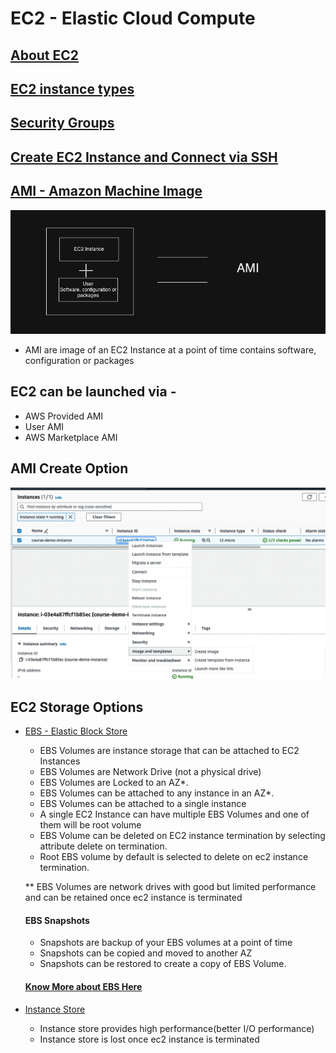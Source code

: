 # EC2 - Elastic Cloud Compute

## [About EC2](https://aws.amazon.com/ec2/)
## [EC2 instance types](https://aws.amazon.com/ec2/instance-types/)
## [Security Groups](https://docs.aws.amazon.com/vpc/latest/userguide/security-groups.html)
## [Create EC2 Instance and Connect via SSH](https://hkcodeblogs.medium.com/aws-ec2-create-and-connect-to-instance-via-ssh-354a0c1909f)

## [AMI - Amazon Machine Image](https://docs.aws.amazon.com/AWSEC2/latest/UserGuide/AMIs.html)
![](./ami.png)

- AMI are image of an EC2 Instance at a point of time contains software, configuration or packages

## EC2 can be launched via - 
  - AWS Provided AMI
  - User AMI
  - AWS Marketplace AMI 

## AMI Create Option
![](./ami_create_option.png)

## EC2 Storage Options
 - [EBS - Elastic Block Store](./ebs/README.md)

    - EBS Volumes are instance storage that can be attached to EC2 Instances
    - EBS Volumes are Network Drive (not a physical drive)
    - EBS Volumes are Locked to an AZ*.
    - EBS Volumes can be attached to any instance in an AZ*.
    - EBS Volumes can be attached to a single instance
    - A single EC2 Instance can have multiple EBS Volumes and one of them will be root volume
    - EBS Volume can be deleted on EC2 instance termination by selecting attribute delete on termination.
    - Root EBS volume by default is selected to delete on ec2 instance termination.
    
    ** EBS Volumes are network drives with good but limited performance and can be retained once ec2 instance is terminated

    #### EBS Snapshots
    - Snapshots are backup of your EBS volumes at a point of time
    - Snapshots can be copied and moved to another AZ
    - Snapshots can be restored to create a copy of EBS Volume.
    #### [Know More about EBS Here](https://docs.aws.amazon.com/AWSEC2/latest/UserGuide/AmazonEBS.html)

 - [Instance Store](https://docs.aws.amazon.com/AWSEC2/latest/UserGuide/InstanceStorage.html)

    - Instance store provides high performance(better I/O performance)
    - Instance store is lost once ec2 instance is terminated    
 
    


